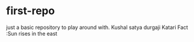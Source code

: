 # first-repo
just a basic repository to play around with.
Kushal satya durgaji Katari
Fact :Sun rises in the east


